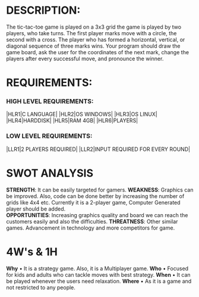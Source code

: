 # DESCRIPTION:
The tic-tac-toe game is played on a 3x3 grid the game is played by two players, who take turns. The first player marks move with a circle, the second with a cross. The player who has formed a horizontal, vertical, or diagonal sequence of three marks wins. Your program should draw the game board, ask the user for the coordinates of the next mark, change the players after every successful move, and pronounce the winner.


# REQUIREMENTS:


### HIGH LEVEL REQUIREMENTS:

|HLR1|C LANGUAGE|
|HLR2|OS WINDOWS|
|HLR3|OS LINUX|
|HLR4|HARDDISK|
|HLR5|RAM 4GB|
|HLR6|PLAYERS|

### LOW LEVEL REQUIREMENTS:

|LLR1|2 PLAYERS REQUIRED|
|LLR2|INPUT REQUIRED FOR EVERY ROUND|



# SWOT ANALYSIS
**STRENGTH**: 
It can be easily targeted for gamers.
**WEAKNESS**:
Graphics can be improved.
Also, code can be done better by increasing the number of grids like 4x4 etc.
Currently it is a 2-player game, Computer Generated player should be added.  
**OPPORTUNITIES**:
Increasing graphics quality and board we can reach the customers easily and also the difficulties.
**THREATNESS**:
Other similar games.
Advancement in technology and more competitors for game.


# 4W's & 1H
**Why**
•	It is a strategy game. Also, it is a Multiplayer game.
**Who**
•	Focused for kids and adults who can tackle moves with best strategy.
**When**
•	It can be played whenever the users need relaxation.
**Where**
•	As it is a game and not restricted to any people. 

